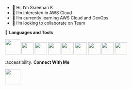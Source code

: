 - 👋 Hi, I’m Ssreehari K
- 👀 I’m interested in AWS Cloud
- 🌱 I’m currently learning AWS Cloud and DevOps
- 💞️ I’m looking to collaborate on Team

 :handbag: **Languages and Tools**

 
<img src='https://user-images.githubusercontent.com/25181517/183570228-6a040b9f-3ddf-47a2-a201-743121dac664.png' width='50'> <img src='https://user-images.githubusercontent.com/25181517/183423507-c056a6f9-1ba8-4312-a350-19bcbc5a8697.png' width='40'> <img src='https://user-images.githubusercontent.com/25181517/192158957-b1256181-356c-46a3-beb9-487af08a6266.png' width='40'> <img src='https://user-images.githubusercontent.com/25181517/183896132-54262f2e-6d98-41e3-8888-e40ab5a17326.png' width='40'> <img src='https://user-images.githubusercontent.com/25181517/192108374-8da61ba1-99ec-41d7-80b8-fb2f7c0a4948.png' width='40'> <img src='https://user-images.githubusercontent.com/25181517/186884153-99edc188-e4aa-4c84-91b0-e2df260ebc33.png' width='40'>
<img src='https://user-images.githubusercontent.com/25181517/186884150-05e9ff6d-340e-4802-9533-2c3f02363ee3.png' width='40'>
<img src='https://user-images.githubusercontent.com/25181517/183896128-ec99105a-ec1a-4d85-b08b-1aa1620b2046.png' width='40'>
<img src='https://user-images.githubusercontent.com/25181517/192108891-d86b6220-e232-423a-bf5f-90903e6887c3.png' width='40'>


 :accessibility: **Connect With Me**

 <img src='https://www.linkedin.com/in/sree-hari-k-7ab9581b9/' width='50'>

 











<!---
sreeharik2024/sreeharik2024 is a ✨ special ✨ repository because its `README.md` (this file) appears on your GitHub profile.
You can click the Preview link to take a look at your changes.
--->
